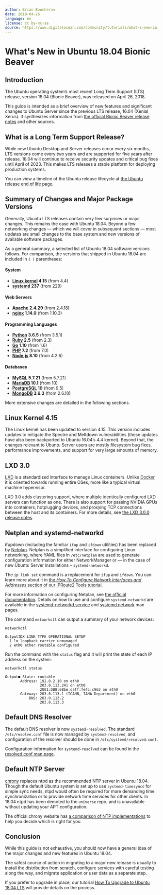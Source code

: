 ```yaml
---
author: Brian Boucheron
date: 2018-04-26
language: en
license: cc by-nc-sa
source: https://www.digitalocean.com/community/tutorials/what-s-new-in-ubuntu-18-04
---
```


# What's New in Ubuntu 18.04 Bionic Beaver

## Introduction

The Ubuntu operating system’s most recent Long Term Support (LTS) release, version 18.04 (Bionic Beaver), was released on April 26, 2018.

This guide is intended as a brief overview of new features and significant changes to Ubuntu Server since the previous LTS release, 16.04 (Xenial Xerus). It synthesizes information from [the official Bionic Beaver release notes](https://wiki.ubuntu.com/BionicBeaver/ReleaseNotes) and other sources.

## What is a Long Term Support Release?

While new Ubuntu Desktop and Server releases occur every six months, LTS versions come every two years and are supported for five years after release. 18.04 will continue to receive security updates and critical bug fixes until April of 2023. This makes LTS releases a stable platform for deploying production systems.

You can view a timeline of the Ubuntu release lifecycle at [the Ubuntu release end of life page](https://www.ubuntu.com/info/release-end-of-life).

## Summary of Changes and Major Package Versions

Generally, Ubuntu LTS releases contain very few surprises or major changes. This remains the case with Ubuntu 18.04. Beyond a few networking changes — which we will cover in subsequent sections — most updates are small changes to the base system and new versions of available software packages.

As a general summary, a selected list of Ubuntu 18.04 software versions follows. For comparison, the versions that shipped in Ubuntu 16.04 are included in `( )` parentheses:

#### System

- **[Linux kernel](https://www.kernel.org/) 4.15** (from 4.4)
- **[systemd](https://www.freedesktop.org/wiki/Software/systemd/) 237** (from 229)

#### Web Servers

- **[Apache](https://httpd.apache.org/) 2.4.29** (from 2.4.18)
- **[nginx](https://nginx.org/) 1.14.0** (from 1.10.3)

#### Programming Languages

- **[Python](https://www.python.org/) 3.6.5** (from 3.5.1)
- **[Ruby](https://www.ruby-lang.org/) 2.5** (from 2.3)
- **[Go](https://golang.org/) 1.10** (from 1.6)
- **[PHP](http://php.net/) 7.2** (from 7.0)
- **[Node.js](https://nodejs.org/) 8.10** (from 4.2.6)

#### Databases

- **[MySQL](https://www.mysql.com/) 5.7.21** (from 5.7.21)
- **[MariaDB](https://mariadb.org/) 10.1** (from 10)
- **[PostgreSQL](https://www.postgresql.org/) 10** (from 9.5)
- **[MongoDB](https://www.mongodb.com/) 3.6.3** (from 2.6.10)

More extensive changes are detailed in the following sections.

## Linux Kernel 4.15

The Linux kernel has been updated to version 4.15. This version includes updates to mitigate the Spectre and Meltdown vulnerabilities (these updates have also been backported to Ubuntu 16.04’s 4.4 kernel). Beyond that, the changes relevant to Ubuntu Server users are mostly filesystem bug fixes, performance improvements, and support for very large amounts of memory.

## LXD 3.0

[LXD](https://linuxcontainers.org/lxd/) is a standardized interface to manage Linux containers. Unlike [Docker](https://www.docker.com/) it is oriented towards running entire OSes, more like a typical virtual machine hypervisor.

LXD 3.0 adds clustering support, where multiple identically configured LXD servers can function as one. There is also support for passing NVIDIA GPUs into containers, hotplugging devices, and proxying TCP connections between the host and its containers. For more details, see [the LXD 3.0.0 release notes](https://discuss.linuxcontainers.org/t/lxd-3-0-0-has-been-released/1491).

## Netplan and systemd-networkd

ifupdown (including the familiar `ifup` and `ifdown` utilities) has been replaced by [Netplan](https://netplan.io/). Netplan is a simplified interface for configuring Linux networking, where YAML files in `/etc/netplan` are used to generate configuration information for either NetworkManager or — in the case of new Ubuntu Server installations – `systemd-networkd`.

The `ip link set` command is a replacement for `ifup` and `ifdown`. You can learn more about it in [the _How To Configure Network Interfaces and Addresses_ section of our IPRoute2 Tools tutorial](how-to-use-iproute2-tools-to-manage-network-configuration-on-a-linux-vps#how-to-configure-network-interfaces-and-addresses).

For more information on configuring Netplan, see [the official documentation](https://netplan.io/reference). Details on how to use and configure `systemd-networkd` are available in the [systemd-networkd.service](https://www.freedesktop.org/software/systemd/man/systemd-networkd.service.html) and [systemd.network](https://www.freedesktop.org/software/systemd/man/systemd.network.html) man pages.

The command `networkctl` can output a summary of your network devices:

    networkctl

    OutputIDX LINK TYPE OPERATIONAL SETUP
      1 lo loopback carrier unmanaged
      2 eth0 ether routable configured

Run the command with the `status` flag and it will print the state of each IP address on the system:

    networkctl status

    Output● State: routable
           Address: 192.0.2.10 on eth0
                    203.0.113.241 on eth0
                    2001:DB8:68be:caff:fe4c:c963 on eth0
           Gateway: 203.0.113.1 (ICANN, IANA Department) on eth0
               DNS: 203.0.113.2
                    203.0.113.3

## Default DNS Resolver

The default DNS resolver is now `systemd-resolved`. The standard `/etc/resolve.conf` file is now managed by `systemd-resolved`, and configuration of the resolver should be done in `/etc/systemd/resolved.conf`.

Configuration information for `systemd-resolved` can be found in the [resolved.conf man page](https://www.freedesktop.org/software/systemd/man/resolved.conf.html).

## Default NTP Server

[chrony](https://chrony.tuxfamily.org/) replaces ntpd as the recommended NTP server in Ubuntu 18.04. Though the default Ubuntu system is set up to use `systemd-timesyncd` for simple sync needs, ntpd would often be required for more demanding time synchronization or to provide network time services for other clients. In 18.04 ntpd has been demoted to the `universe` repo, and is unavailable without updating your APT configuration.

The official chrony website has [a comparison of NTP implementations](https://chrony.tuxfamily.org/comparison.html) to help you decide which is right for you.

## Conclusion

While this guide is not exhaustive, you should now have a general idea of the major changes and new features in Ubuntu 18.04.

The safest course of action in migrating to a major new release is usually to install the distribution from scratch, configure services with careful testing along the way, and migrate application or user data as a separate step.

If you prefer to upgrade in place, our tutorial [How To Upgrade to Ubuntu 18.04 LTS](how-to-upgrade-to-ubuntu-18-04) will provide details on the process.
